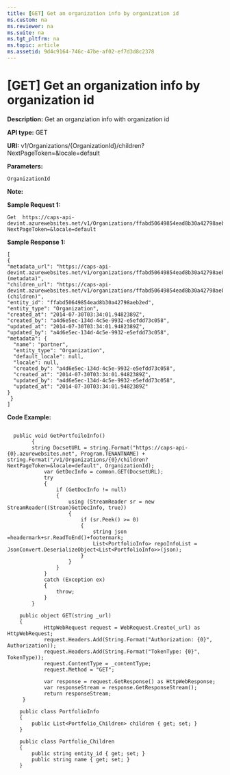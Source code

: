 ```yaml
---
title: [GET] Get an organization info by organization id
ms.custom: na
ms.reviewer: na
ms.suite: na
ms.tgt_pltfrm: na
ms.topic: article
ms.assetid: 9d4c9164-746c-47be-af02-ef7d3d8c2378
---
```

# [GET] Get an organization info by organization id
**Description:** Get an organziation info with organization id  

**API type:** GET

**URI:** v1/Organizations/{OrganizationId}/children?NextPageToken=&locale=default

**Parameters:**  

	OrganizationId
	 
**Note:**   

**Sample Request 1:** 

	Get  https://caps-api-devint.azurewebsites.net/v1/Organizations/ffabd50649854ead8b30a42798aeb2ed/children?NextPageToken=&locale=default

**Sample Response 1:** 
  
    [
    {
    "metadata_url": "https://caps-api-devint.azurewebsites.net/v1/organizations/ffabd50649854ead8b30a42798aeb2ed:(metadata)",
    "children_url": "https://caps-api-devint.azurewebsites.net/v1/organizations/ffabd50649854ead8b30a42798aeb2ed:(children)",
    "entity_id": "ffabd50649854ead8b30a42798aeb2ed",
    "entity_type": "Organization",
    "created_at": "2014-07-30T03:34:01.9482389Z",
    "created_by": "a4d6e5ec-134d-4c5e-9932-e5efdd73c058",
    "updated_at": "2014-07-30T03:34:01.9482389Z",
    "updated_by": "a4d6e5ec-134d-4c5e-9932-e5efdd73c058",
    "metadata": {
      "name": "partner",
      "entity_type": "Organization",
      "default_locale": null,
      "locale": null,
      "created_by": "a4d6e5ec-134d-4c5e-9932-e5efdd73c058",
      "created_at": "2014-07-30T03:34:01.9482389Z",
      "updated_by": "a4d6e5ec-134d-4c5e-9932-e5efdd73c058",
      "updated_at": "2014-07-30T03:34:01.9482389Z"
    }
     }
    ]   


**Code Example:** 
```

  public void GetPortfoiloInfo()
        {
        string DocsetURL = string.Format("https://caps-api-{0}.azurewebsites.net", Program.TENANTNAME) + string.Format("/v1/Organizations/{0}/children?NextPageToken=&locale=default", OrganizationId);
            var GetDocInfo = common.GET(DocsetURL);
            try
            {
                if (GetDocInfo != null)
                {
                    using (StreamReader sr = new StreamReader((Stream)GetDocInfo, true))
                    {
                        if (sr.Peek() >= 0)
                        {
                            string json =headermark+sr.ReadToEnd()+footermark;
                            List<PortfolioInfo> repoInfoList = JsonConvert.DeserializeObject<List<PortfolioInfo>>(json);
                        }
                    }
                }
            }
            catch (Exception ex)
            {
                throw;
            }
        }
		
	public object GET(string _url)
    {
            HttpWebRequest request = WebRequest.Create(_url) as HttpWebRequest;
            request.Headers.Add(String.Format("Authorization: {0}", Authorization));
            request.Headers.Add(String.Format("TokenType: {0}", TokenType));
            request.ContentType = _contentType;
            request.Method = "GET";

            var response = request.GetResponse() as HttpWebResponse;
            var responseStream = response.GetResponseStream();
            return responseStream;
     }
		
    public class PortfolioInfo
    {
        public List<Portfolio_Children> children { get; set; }
    }
    
    public class Portfolio_Children
    {
        public string entity_id { get; set; }
        public string name { get; set; }
    }
```
